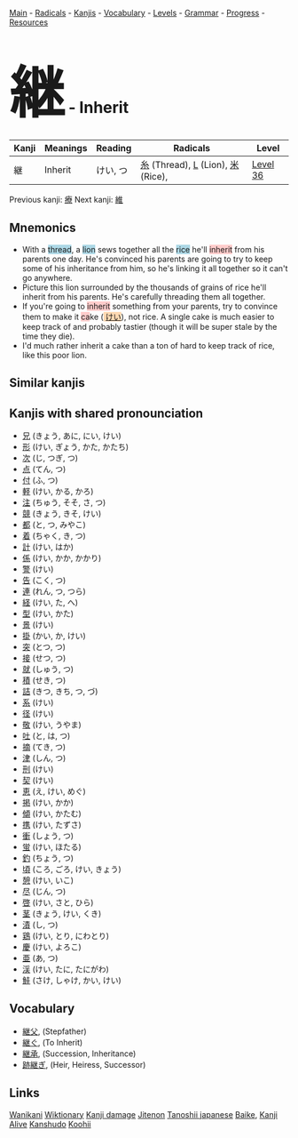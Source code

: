 <style> bigfont {font-size: 100px}</style>
[Main](../README.md) -
[Radicals](../radicals.md) -
[Kanjis](../kanjis.md) -
[Vocabulary](../vocabulary.md) -
[Levels](../levels.md) -
[Grammar](../grammar.md) - 
[Progress](../progress.md) -
[Resources](../resources.md)
# <bigfont> 継</bigfont> - Inherit 

| Kanji | Meanings | Reading | Radicals | Level |
| --- | --- | --- | --- | --- |
| 継 | Inherit | けい, つ | [糸](../radicals/糸.md) (Thread), [L](../radicals/L.md) (Lion), [米](../radicals/米.md) (Rice),  | [Level 36](../levels/wk_level36.md) |

Previous kanji: [療](療.md) Next kanji: [維](維.md) 

## Mnemonics
 * With a <span style="background-color:#ADD8E6"> thread</span>, a <span style="background-color:#ADD8E6"> lion</span> sews together all the <span style="background-color:#ADD8E6"> rice</span> he'll <span style="background-color:#ffcccb"> inherit</span> from his parents one day. He's convinced his parents are going to try to keep some of his inheritance from him, so he's linking it all together so it can't go anywhere.
* Picture this lion surrounded by the thousands of grains of rice he'll inherit from his parents. He's carefully threading them all together.
* If you're going to <span style="background-color:#ffcccb"> inherit</span> something from your parents, try to convince them to make it <span style="background-color:#ffcccb"> ca</span>ke (<span style="background-color:#fed8b1"> [けい](https://jisho.org/search/けい)</span>), not rice. A single cake is much easier to keep track of and probably tastier (though it will be super stale by the time they die).
* I'd much rather inherit a cake than a ton of hard to keep track of rice, like this poor lion.


## Similar kanjis
 


## Kanjis with shared pronounciation
 * [兄](兄.md) (きょう, あに, にい, けい)
* [形](形.md) (けい, ぎょう, かた, かたち)
* [次](次.md) (じ, つぎ, つ)
* [点](点.md) (てん, つ)
* [付](付.md) (ふ, つ)
* [軽](軽.md) (けい, かる, かろ)
* [注](注.md) (ちゅう, そそ, さ, つ)
* [競](競.md) (きょう, きそ, けい)
* [都](都.md) (と, つ, みやこ)
* [着](着.md) (ちゃく, き, つ)
* [計](計.md) (けい, はか)
* [係](係.md) (けい, かか, かかり)
* [警](警.md) (けい)
* [告](告.md) (こく, つ)
* [連](連.md) (れん, つ, つら)
* [経](経.md) (けい, た, へ)
* [型](型.md) (けい, かた)
* [景](景.md) (けい)
* [掛](掛.md) (かい, か, けい)
* [突](突.md) (とつ, つ)
* [接](接.md) (せつ, つ)
* [就](就.md) (しゅう, つ)
* [積](積.md) (せき, つ)
* [詰](詰.md) (きつ, きち, つ, づ)
* [系](系.md) (けい)
* [径](径.md) (けい)
* [敬](敬.md) (けい, うやま)
* [吐](吐.md) (と, は, つ)
* [摘](摘.md) (てき, つ)
* [津](津.md) (しん, つ)
* [刑](刑.md) (けい)
* [契](契.md) (けい)
* [恵](恵.md) (え, けい, めぐ)
* [掲](掲.md) (けい, かか)
* [傾](傾.md) (けい, かたむ)
* [携](携.md) (けい, たずさ)
* [衝](衝.md) (しょう, つ)
* [蛍](蛍.md) (けい, ほたる)
* [釣](釣.md) (ちょう, つ)
* [頃](頃.md) (ころ, ごろ, けい, きょう)
* [憩](憩.md) (けい, いこ)
* [尽](尽.md) (じん, つ)
* [啓](啓.md) (けい, さと, ひら)
* [茎](茎.md) (きょう, けい, くき)
* [漬](漬.md) (し, つ)
* [鶏](鶏.md) (けい, とり, にわとり)
* [慶](慶.md) (けい, よろこ)
* [亜](亜.md) (あ, つ)
* [渓](渓.md) (けい, たに, たにがわ)
* [鮭](鮭.md) (さけ, しゃけ, かい, けい)



## Vocabulary
 * [継父](../vocabulary/継.md), (Stepfather)
* [継ぐ](../vocabulary/継.md), (To Inherit)
* [継承](../vocabulary/継.md), (Succession, Inheritance)
* [跡継ぎ](../vocabulary/継.md), (Heir, Heiress, Successor)




## Links 


[Wanikani](https://www.wanikani.com/kanji/継)
[Wiktionary](https://en.wiktionary.org/wiki/継)
[Kanji damage](http://www.kanjidamage.com/kanji/search?utf8=✓&q=継)
[Jitenon](https://jitenon.com/kanji/継)
[Tanoshii japanese](https://www.tanoshiijapanese.com/dictionary/kanji.cfm?k=継)
[Baike](https://baike.baidu.com/item/継),
[Kanji Alive](https://app.kanjialive.com/継)
[Kanshudo](https://www.kanshudo.com/searchmn?q=継)
[Koohii](https://kanji.koohii.com/study/kanji/継)
